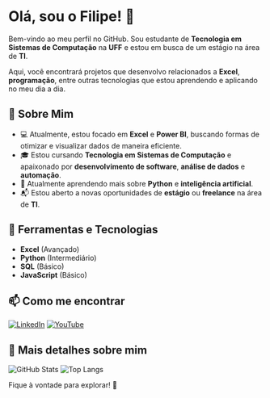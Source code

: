 # Olá, sou o Filipe! 👋

Bem-vindo ao meu perfil no GitHub. Sou estudante de **Tecnologia em Sistemas de Computação** na **UFF** e estou em busca de um estágio na área de **TI**.

Aqui, você encontrará projetos que desenvolvo relacionados a **Excel**, **programação**, entre outras tecnologias que estou aprendendo e aplicando no meu dia a dia.

## 🚀 Sobre Mim

- 💻 Atualmente, estou focado em **Excel** e **Power BI**, buscando formas de otimizar e visualizar dados de maneira eficiente.
- 🎓 Estou cursando **Tecnologia em Sistemas de Computação** e apaixonado por **desenvolvimento de software**, **análise de dados** e **automação**.
- 🌱 Atualmente aprendendo mais sobre **Python** e **inteligência artificial**.
- 📬 Estou aberto a novas oportunidades de **estágio** ou **freelance** na área de **TI**.

## 🔧 Ferramentas e Tecnologias

- **Excel** (Avançado)
- **Python** (Intermediário)
- **SQL** (Básico)
- **JavaScript** (Básico)

## 📫 Como me encontrar
[![LinkedIn](https://img.shields.io/badge/LinkedIn-0077B5?style=for-the-badge&logo=linkedin&logoColor=white)](https://www.linkedin.com/in/filipetmarcal/)
[![YouTube](https://img.shields.io/badge/-YouTube-%23FF0000?style=for-the-badge&logo=youtube&logoColor=white)](https://www.youtube.com/@filipetmarcal)

## 🔗 Mais detalhes sobre mim

![GitHub Stats](https://github-readme-stats.vercel.app/api?username=filipetmarcal&theme=blue&bg_color=000&border_color=30A3DC&show_icons=true&icon_color=30A3DC&title_color=E94D5F&text_color=FFF)
![Top Langs](https://github-readme-stats-git-masterrstaa-rickstaa.vercel.app/api/top-langs/?username=filipetmarcal&layout=compact&bg_color=000&border_color=30A3DC&title_color=E94D5F&text_color=FFF)



Fique à vontade para explorar! 🚀
